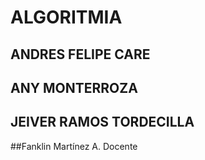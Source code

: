 # ALGORITMIA
## ANDRES FELIPE CARE
## ANY MONTERROZA
## JEIVER RAMOS TORDECILLA
##Fanklin Martínez A. Docente
